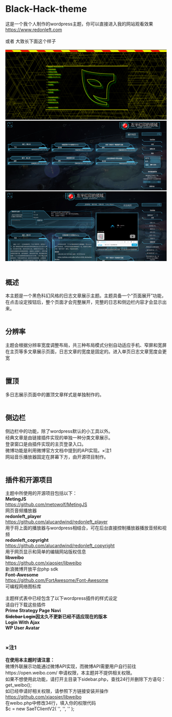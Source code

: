 # Black-Hack-theme
这是一个我个人制作的wordpress主题，你可以直接进入我的网站观看效果
https://www.redonleft.com<br><br>
或者
大致长下面这个样子<br><br>
![](/screenshot.png)<br>
![](/screenshot1.png)<br>
![](/screenshot2.png)
<br><br>
## 概述
本主题是一个黑色科幻风格的日志文章展示主题。主题具备一个“页面展开”功能，在点击设定按钮后，整个页面才会完整展开，完整的日志和侧边栏内容才会显示出来。<br>
<br>
## 分辨率
主题会根据分辨率宽度调整布局，共三种布局模式分别自动适应手机、窄屏和宽屏<br>
在主页等多文章展示页面，日志文章的宽度是固定的。进入单页日志文章宽度会更宽<br>
<br>
## 置顶
多日志展示页面中的置顶文章样式是单独制作的。<br>
<br>
## 侧边栏
侧边栏中的功能，除了wordpress默认的小工具以外。<br>
经典文章是由链接插件实现的单独一种分类文章展示。<br>
登录窗口是由插件实现的主页登录入口。<br>
微博功能是利用微博官方文档中提到的API实现。×注1<br>
网站音乐播放器固定在屏幕下方，由开源项目制作。<br>
<br>
## 插件和开源项目
主题中所使用的开源项目包括以下：<br>
<b>MetingJS</b><br>
https://github.com/metowolf/MetingJS<br>
网页音频播放器<br>
<b>redonleft_player</b><br>
https://github.com/alucardwind/redonleft_player<br>
用于将上面的播放器与wordpress相结合，可在后台直接控制播放器播放音频和视频<br>
<b>redonleft_copyright</b><br>
https://github.com/alucardwind/redonleft_copyright<br>
用于网页显示和简单的编辑网站版权信息<br>
<b>libweibo</b><br>
https://github.com/xiaosier/libweibo<br>
新浪微博开放平台php sdk<br>
<b>Font-Awesome</b><br>
https://github.com/FortAwesome/Font-Awesome<br>
可编程网络图标库<br>
<br>
主题样式表中已经包含了以下wordpress插件的样式设定<br>请自行下载这些插件<br>
<b>Prime Strategy Page Navi<br>
        <s>Sidebar Login</s>因太久不更新已经不适应现在的版本<br>
        Login With Ajax<br>
        WP User Avatar</b><br>
        <br>
 ### ×注1      
<b>在使用本主题时请注意：</b><br>
微博外联展示功能通过微博API实现，而微博API需要用户自行前往https://open.weibo.com/
申请权限，本主题并不提供相关权限。<br>
如果不想使用此功能，请打开主目录下sidebar.php，查找24行并删除下方语句：<br>
get_weibo();<br>
如已经申请好相关权限，请参照下方链接安装并操作<br>
https://github.com/xiaosier/libweibo<br>
在weibo.php中修改34行，填入你的权限代码<br>
$c = new SaeTClientV2( '', '', '' );<br>
